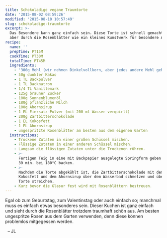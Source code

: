 ```yaml
---
title: Schokoladige vegane Traumtorte
date: '2015-08-02 08:59:26'
modified: '2015-08-10 10:57:49'
slug: schokoladige-traumtorte
excerpt: >-
  Das Besondere kann ganz einfach sein. Diese Torte ist schnell gemacht wirkt
  aber durch die Rosenblätter wie ein kleines Kunstwerk für besondere Anlässe.
recipe:
  name: ''
  prepTime: PT15M
  cookTime: PT30M
  totalTime: PT45M
  ingredients:
    - '300g Mehl (wir nehmen Dinkelvollkorn, aber jedes andere Mehl geht auch)'
    - 50g dunkler Kakao
    - 1 TL Backpulver
    - 1 TL Backnatron
    - 1/4 TL Vanillemark
    - 125g brauner Zucker
    - 100g Sonnenblumenöl
    - 180g pflanzliche Milch
    - 100g Ahornsirup
    - 1 EL Eiersatz-Pulver (mit 200 ml Wasser verquirlt)
    - 200g Zartbitterschokolade
    - 1 EL Kokosfett
    - 1 EL Ahornsirup
    - ungespritzte Rosenblätter am besten aus dem eigenen Garten
  instructions:
    - Trockene Zutaten in einer großen Schüssel mischen.
    - Flüssige Zutaten in einer anderen Schüssel mischen.
    - Langsam die flüssigen Zutaten unter die Trockenen rühren.
    - >-
      Fertigen Teig in eine mit Backpapier ausgelegte Springform geben und für
      30 min. bei 180°C backen.
    - >-
      Nachdem die Torte abgekühlt ist, die Zartbitterschokolade mit dem
      Kokosfett und dem Ahornsirup über dem Wasserbad schmelzen und über die
      Torte streichen.
    - Kurz bevor die Glasur fest wird mit Rosenblättern bestreuen.
---
```


Egal ob zum Geburtstag, zum Valentinstag oder auch einfach so; manchmal muss es einfach etwas besonderes sein. Dieser Kuchen ist ganz einfach und sieht durch die Rosenblätter trotzdem traumhaft schön aus. Am besten ungespritze Rosen aus dem Garten verwenden, denn diese können problemlos mitgegessen werden.

  – JL
